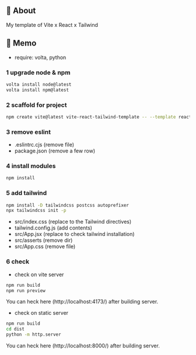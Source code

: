 ## 🚀 About

My template of Vite x React x Tailwind

## 📝 Memo

- require: volta, python

### 1 upgrade node & npm

```sh
volta install node@latest
volta install npm@latest
```

### 2 scaffold for project

```sh
npm create vite@latest vite-react-tailwind-template -- --template react
```

### 3 remove eslint

- .eslintrc.cjs (remove file)
- package.json (remove a few row)

### 4 install modules

```sh
npm install
```

### 5 add tailwind

```sh
npm install -D tailwindcss postcss autoprefixer
npx tailwindcss init -p
```

- src/index.css (replace to the Tailwind directives)
- tailwind.config.js (add contents)
- src/App.jsx (replace to check tailwind installation)
- src/asserts (remove dir)
- src/App.css (remove file)

### 6 check

- check on vite server

```sh
npm run build
npm run preview
```

You can heck here (http://localhost:4173/) after building server.

- check on static server

```sh
npm run build
cd dist
python -m http.server
```

You can heck here (http://localhost:8000/) after building server.
